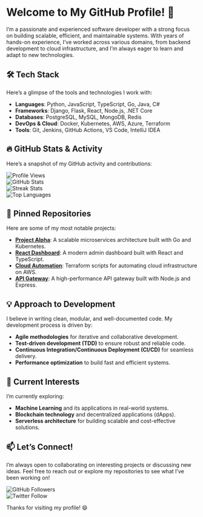 # Welcome to My GitHub Profile! 👋  

I’m a passionate and experienced software developer with a strong focus on building scalable, efficient, and maintainable systems. With years of hands-on experience, I’ve worked across various domains, from backend development to cloud infrastructure, and I’m always eager to learn and adapt to new technologies.  

## 🛠️ Tech Stack  
Here’s a glimpse of the tools and technologies I work with:  
- **Languages**: Python, JavaScript, TypeScript, Go, Java, C#  
- **Frameworks**: Django, Flask, React, Node.js, .NET Core  
- **Databases**: PostgreSQL, MySQL, MongoDB, Redis  
- **DevOps & Cloud**: Docker, Kubernetes, AWS, Azure, Terraform  
- **Tools**: Git, Jenkins, GitHub Actions, VS Code, IntelliJ IDEA  

## 🔥 GitHub Stats & Activity  
Here’s a snapshot of my GitHub activity and contributions:  

![Profile Views](https://komarev.com/ghpvc/?username=annabirgis551&color=blue)  
![GitHub Stats](https://github-readme-stats.vercel.app/api?username=annabirgis551&show_icons=true&theme=radical)  
![Streak Stats](https://github-readme-streak-stats.herokuapp.com/?user=annabirgis551&theme=radical)  
![Top Languages](https://github-readme-stats.vercel.app/api/top-langs/?username=annabirgis551&layout=compact&theme=radical)  

## 🚀 Pinned Repositories  
Here are some of my most notable projects:  
- **[Project Alpha](https://github.com/annabirgis551/project-alpha)**: A scalable microservices architecture built with Go and Kubernetes.  
- **[React Dashboard](https://github.com/annabirgis551/react-dashboard)**: A modern admin dashboard built with React and TypeScript.  
- **[Cloud Automation](https://github.com/annabirgis551/cloud-automation)**: Terraform scripts for automating cloud infrastructure on AWS.  
- **[API Gateway](https://github.com/annabirgis551/api-gateway)**: A high-performance API gateway built with Node.js and Express.  

## 💡 Approach to Development  
I believe in writing clean, modular, and well-documented code. My development process is driven by:  
- **Agile methodologies** for iterative and collaborative development.  
- **Test-driven development (TDD)** to ensure robust and reliable code.  
- **Continuous Integration/Continuous Deployment (CI/CD)** for seamless delivery.  
- **Performance optimization** to build fast and efficient systems.  

## 🌱 Current Interests  
I’m currently exploring:  
- **Machine Learning** and its applications in real-world systems.  
- **Blockchain technology** and decentralized applications (dApps).  
- **Serverless architecture** for building scalable and cost-effective solutions.  

## 📫 Let’s Connect!  
I’m always open to collaborating on interesting projects or discussing new ideas. Feel free to reach out or explore my repositories to see what I’ve been working on!  

![GitHub Followers](https://img.shields.io/github/followers/annabirgis551?label=Follow&style=social)  
![Twitter Follow](https://img.shields.io/twitter/follow/annabirgis551?style=social)  

Thanks for visiting my profile! 😄
